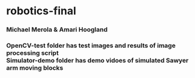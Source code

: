 # robotics-final
<H3>Michael Merola & Amari Hoogland<H3>

OpenCV-test folder has test images and results of image processing script  
Simulator-demo folder has demo vidoes of simulated Sawyer arm moving blocks

